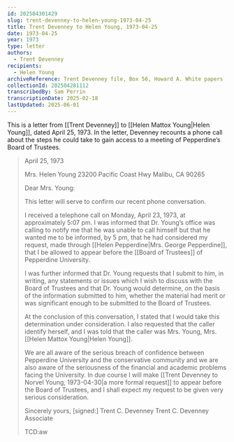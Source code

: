 ```yaml
---
id: 202504301429
slug: trent-devenney-to-helen-young-1973-04-25
title: Trent Devenney to Helen Young, 1973-04-25
date: 1973-04-25
year: 1973
type: letter
authors:
  - Trent Devenney
recipients:
  - Helen Young
archiveReference: Trent Devenney file, Box 56, Howard A. White papers
collectionId: 202504281112
transcribedBy: Sam Perrin
transcriptionDate: 2025-02-18
lastUpdated: 2025-06-01
---
```

This is a letter from [[Trent Devenney]] to [[Helen Mattox Young|Helen Young]], dated April 25, 1973. In the letter, Devenney recounts a phone call about the steps he could take to gain access to a meeting of Pepperdine’s Board of Trustees.

>April 25, 1973
>
>Mrs. Helen Young
>23200 Pacific Coast Hwy
>Malibu, CA 90265
>
>Dear Mrs. Young:
>
>This letter will serve to confirm our recent phone conversation.
>
>I received a telephone call on Monday, April 23, 1973, at approximately 5:07 pm. I was informed that Dr. Young’s office was calling to notify me that he was unable to call himself but that he wanted me to be informed, by 5 pm, that he had considered my request, made through [[Helen Pepperdine|Mrs. George Pepperdine]], that I be allowed to appear before the [[Board of Trustees]] of Pepperdine University.
>
>I was further informed that Dr. Young requests that I submit to him, in writing, any statements or issues which I wish to discuss with the Board of Trustees and that Dr. Young would determine, on the basis of the information submitted to him, whether the material had merit or was significant enough to be submitted to the Board of Trustees.
>
>At the conclusion of this conversation, I stated that I would take this determination under consideration. I also requested that the caller identify herself, and I was told that the caller was Mrs. Young, Mrs. [[Helen Mattox Young|Helen Young]].
>
>We are all aware of the serious breach of confidence between Pepperdine University and the conservative community and we are also aware of the seriousness of the financial and academic problems facing the University. In due course I will make [[Trent Devenney to Norvel Young, 1973-04-30|a more formal request]] to appear before the Board of Trustees, and I shall expect my request to be given very serious consideration.
>
>Sincerely yours,
>\[signed:\] Trent C. Devenney
>Trent C. Devenney
>Associate
>
>TCD:aw